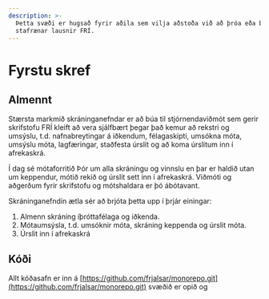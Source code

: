 ```yaml
---
description: >-
  Þetta svæði er hugsað fyrir aðila sem vilja aðstoða við að þróa eða betrumbæta
  stafrænar lausnir FRÍ.
---
```


# Fyrstu skref

## Almennt

Stærsta markmið skráninganefndar er að búa til stjórnendaviðmót sem gerir skrifstofu FRÍ kleift að vera sjálfbært þegar það kemur að rekstri og umsýslu, t.d. nafnabreytingar á iðkendum, félagaskipti, umsókna móta, umsýslu móta, lagfæringar, staðfesta úrslit og að koma úrslitum inn í afrekaskrá.

Í dag sé mótaforritið Þór um alla skráningu og vinnslu en þar er haldið utan um keppendur, mótið rekið og úrslit sett inn í afrekaskrá. Viðmóti og aðgerðum fyrir skrifstofu og mótshaldara er þó ábótavant.

Skráninganefndin ætla sér að brjóta þetta upp í þrjár einingar:

1. Almenn skráning íþróttafélaga og iðkenda.
2. Mótaumsýsla, t.d. umsóknir móta, skráning keppenda og úrslit móta.
3. Úrslit inn í afrekaskrá

## Kóði

Allt kóðasafn er inn á [https://github.com/frjalsar/monorepo.git](https://github.com/frjalsar/monorepo.git) svæðið er opið og&#x20;
